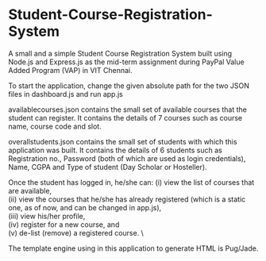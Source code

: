 # Student-Course-Registration-System
A small and a simple Student Course Registration System built using Node.js and Express.js as the mid-term assignment during PayPal Value Added Program (VAP) in VIT Chennai. 

To start the application, change the given absolute path for the two JSON files in dashboard.js and run app.js 

availablecourses.json contains the small set of available courses that the student can register. It contains the details of 7 courses such as course name, course code and slot. 

overallstudents.json contains the small set of students with which this application was built. It contains the details of 6 students such as Registration no., Password (both of which are used as login credentials), Name, CGPA and Type of student (Day Scholar or Hosteller). 

Once the student has logged in, he/she can:
(i) view the list of courses that are available, \
(ii) view the courses that he/she has already registered (which is a static one, as of now, and can be changed in app.js), \
(iii) view his/her profile, \
(iv) register for a new course, and \
(v) de-list (remove) a registered course. \

The template engine using in this application to generate HTML is Pug/Jade. 

